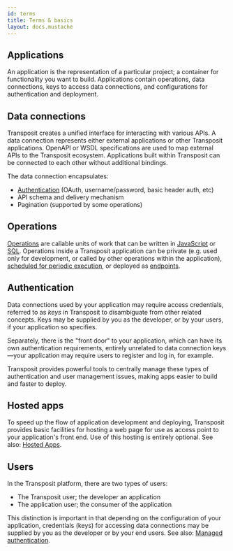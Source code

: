 ```yaml
---
id: terms
title: Terms & basics
layout: docs.mustache
---
```


## Applications

An application is the representation of a particular project; a container for functionality you want to build. Applications contain operations, data connections, keys to access data connections, and configurations for authentication and deployment.

## Data connections

Transposit creates a unified interface for interacting with various APIs. A data connection represents either external applications or other Transposit applications. OpenAPI or WSDL specifications are used to map external APIs to the Transposit ecosystem. Applications built within Transposit can be connected to each other without additional bindings.

The data connection encapsulates:

* [Authentication](/docs/references/connector-authentication) (OAuth, username/password, basic header auth, etc)
* API schema and delivery mechanism
* Pagination (supported by some operations)

## Operations

[Operations](/docs/building/operations) are callable units of work that can be written in [JavaScript](/docs/references/js-operations) or [SQL](/docs/references/sql-operations). Operations inside a Transposit application can be private (e.g. used only for development, or called by other operations within the application), [scheduled for periodic execution](/docs/building/scheduled-tasks), or deployed as [endpoints](/docs/building/endpoints).

## Authentication

Data connections used by your application may require access credentials, referred to as _keys_ in Transposit to disambiguate from other related concepts. Keys may be supplied by you as the developer, or by your users, if your application so specifies.

Separately, there is the "front door" to your application, which can have its own authentication requirements, entirely unrelated to data connection keys—your application may require users to register and log in, for example.

Transposit provides powerful tools to centrally manage these types of authentication and user management issues, making apps easier to build and faster to deploy.

## Hosted apps

To speed up the flow of application development and deploying, Transposit provides basic facilities for hosting a web page for use as access point to your application's front end. Use of this hosting is entirely optional. See also: [Hosted Apps](/docs/building/hosted-apps).

## Users

In the Transposit platform, there are two types of users:

  * The Transposit user; the developer an application
  * The application user; the consumer of the application

This distinction is important in that depending on the configuration of your application, credentials (keys) for accessing data connections may be supplied by you as the developer or by your end users. See also: [Managed authentication](/docs/building/managed-authentication).


